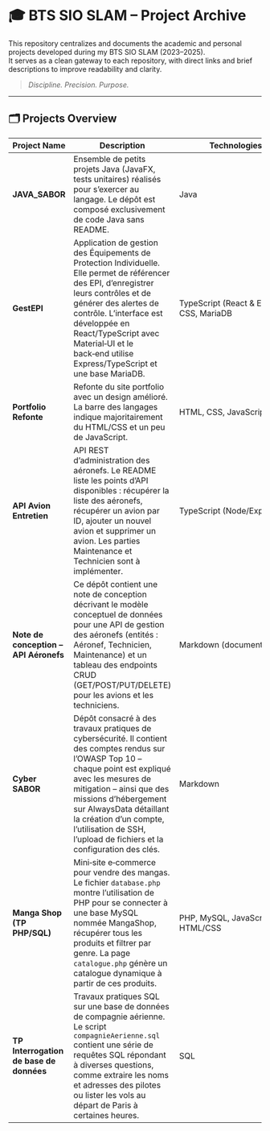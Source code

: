 # 🎓 BTS SIO SLAM – Project Archive

This repository centralizes and documents the academic and personal projects developed during my BTS SIO SLAM (2023–2025).  
It serves as a clean gateway to each repository, with direct links and brief descriptions to improve readability and clarity.

> _Discipline. Precision. Purpose._

---

## 🗂️ Projects Overview

| Project Name | Description | Technologies | Link |
|--------------|-------------|--------------|------|
| **JAVA_SABOR** | Ensemble de petits projets Java (JavaFX, tests unitaires) réalisés pour s’exercer au langage. Le dépôt est composé exclusivement de code Java sans README. | Java | [🔗 Voir le dépôt](https://github.com/adamsabor/JAVA_SABOR) |
| **GestEPI** | Application de gestion des Équipements de Protection Individuelle. Elle permet de référencer des EPI, d’enregistrer leurs contrôles et de générer des alertes de contrôle. L’interface est développée en React/TypeScript avec Material‑UI et le back‑end utilise Express/TypeScript et une base MariaDB. | TypeScript (React & Express), CSS, MariaDB | [🔗 Voir le dépôt](https://github.com/adamsabor/Gestion_Epi) |
| **Portfolio Refonte** | Refonte du site portfolio avec un design amélioré. La barre des langages indique majoritairement du HTML/CSS et un peu de JavaScript. | HTML, CSS, JavaScript | [🔗 Voir le dépôt](https://github.com/adamsabor/portfoliorefonte) |
| **API Avion Entretien** | API REST d’administration des aéronefs. Le README liste les points d’API disponibles : récupérer la liste des aéronefs, récupérer un avion par ID, ajouter un nouvel avion et supprimer un avion. Les parties Maintenance et Technicien sont à implémenter. | TypeScript (Node/Express) | [🔗 Voir le dépôt](https://github.com/adamsabor/ApiAvionEntretien) |
| **Note de conception – API Aéronefs** | Ce dépôt contient une note de conception décrivant le modèle conceptuel de données pour une API de gestion des aéronefs (entités : Aéronef, Technicien, Maintenance) et un tableau des endpoints CRUD (GET/POST/PUT/DELETE) pour les avions et les techniciens. | Markdown (documentation) | [🔗 Voir le dépôt](https://github.com/adamsabor/Api-Avion-) |
| **Cyber SABOR** | Dépôt consacré à des travaux pratiques de cybersécurité. Il contient des comptes rendus sur l’OWASP Top 10 – chaque point est expliqué avec les mesures de mitigation – ainsi que des missions d’hébergement sur AlwaysData détaillant la création d’un compte, l’utilisation de SSH, l’upload de fichiers et la configuration des clés. | Markdown | [🔗 Voir le dépôt](https://github.com/adamsabor/cyber_SABOR) |
| **Manga Shop (TP PHP/SQL)** | Mini‑site e‑commerce pour vendre des mangas. Le fichier `database.php` montre l’utilisation de PHP pour se connecter à une base MySQL nommée MangaShop, récupérer tous les produits et filtrer par genre. La page `catalogue.php` génère un catalogue dynamique à partir de ces produits. | PHP, MySQL, JavaScript, HTML/CSS | [🔗 Voir le dépôt](https://github.com/adamsabor/TpPHPSQLadamsabor) |
| **TP Interrogation de base de données** | Travaux pratiques SQL sur une base de données de compagnie aérienne. Le script `compagnieAerienne.sql` contient une série de requêtes SQL répondant à diverses questions, comme extraire les noms et adresses des pilotes ou lister les vols au départ de Paris à certaines heures. | SQL | [🔗 Voir le dépôt](https://github.com/adamsabor/-TP---Interrogation-de-base-de-donn-es) |
